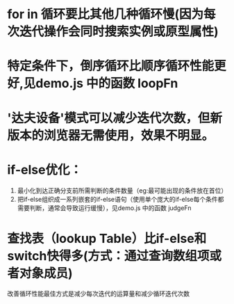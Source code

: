 # for in 循环要比其他几种循环慢(因为每次迭代操作会同时搜索实例或原型属性)

# 特定条件下，倒序循环比顺序循环性能更好,见demo.js 中的函数 loopFn

# '达夫设备'模式可以减少迭代次数，但新版本的浏览器无需使用，效果不明显。

# if-else优化：
 1. 最小化到达正确分支前所需判断的条件数量（eg:最可能出现的条件放在首位）
 2. 把if-else组织成一系列嵌套的if-else语句（使用单个庞大的if-else每个条件都需要判断，通常会导致运行缓慢），见demo.js 中的函数 judgeFn

# 查找表（lookup Table）比if-else和switch快得多(方式：通过查询数组项或者对象成员)

<!-- 核心： -->
改善循环性能最佳方式是减少每次迭代的运算量和减少循环迭代次数